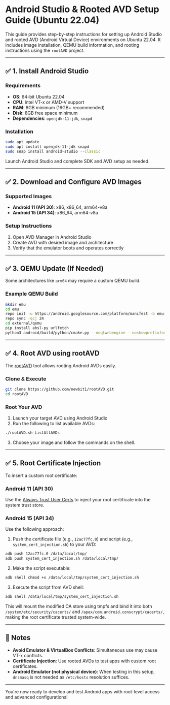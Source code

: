 # Android Studio & Rooted AVD Setup Guide (Ubuntu 22.04)

This guide provides step-by-step instructions for setting up Android Studio and rooted AVD (Android Virtual Device) environments on Ubuntu 22.04. It includes image installation, QEMU build information, and rooting instructions using the `rootAVD` project.

---

## ✅ 1. Install Android Studio

### Requirements

* **OS**: 64-bit Ubuntu 22.04
* **CPU**: Intel VT-x or AMD-V support
* **RAM**: 8GB minimum (16GB+ recommended)
* **Disk**: 8GB free space minimum
* **Dependencies**: `openjdk-11-jdk`, `snapd`

### Installation

```bash
sudo apt update
sudo apt install openjdk-11-jdk snapd
sudo snap install android-studio --classic
```

Launch Android Studio and complete SDK and AVD setup as needed.

---

## ✅ 2. Download and Configure AVD Images

### Supported Images

* **Android 11 (API 30)**: x86, x86\_64, arm64-v8a
* **Android 15 (API 34)**: x86\_64, arm64-v8a

### Setup Instructions

1. Open AVD Manager in Android Studio
2. Create AVD with desired image and architecture
3. Verify that the emulator boots and operates correctly

---

## ✅ 3. QEMU Update (If Needed)

Some architectures like `arm64` may require a custom QEMU build.

### Example QEMU Build

```bash
mkdir emu
cd emu
repo init -u https://android.googlesource.com/platform/manifest -b emu-master-dev --depth=1
repo sync -qcj 24
cd external/qemu
pip install absl-py urlfetch
python3 android/build/python/cmake.py --noqtwebengine --noshowprefixforinfo --target linux_aarch64
```

---

## ✅ 4. Root AVD using rootAVD

The [rootAVD](https://github.com/newbit1/rootAVD) tool allows rooting Android AVDs easily.

### Clone & Execute

```bash
git clone https://github.com/newbit1/rootAVD.git
cd rootAVD
```

### Root Your AVD

1. Launch your target AVD using Android Studio
2. Run the following to list available AVDs:

```bash
./rootAVD.sh ListAllAVDs
```

3. Choose your image and follow the commands on the shell.

---

## ✅ 5. Root Certificate Injection

To insert a custom root certificate:

### Android 11 (API 30)

Use the [Always Trust User Certs](https://github.com/NVISOsecurity/AlwaysTrustUserCerts) to inject your root certificate into the system trust store.

### Android 15 (API 34)

Use the following approach:

1. Push the certificate file (e.g., `12ac77fc.0`) and script (e.g., `system_cert_injection.sh`) to your AVD:

```bash
adb push 12ac77fc.0 /data/local/tmp/
adb push system_cert_injection.sh /data/local/tmp/
```

2. Make the script executable:

```bash
adb shell chmod +x /data/local/tmp/system_cert_injection.sh
```

3. Execute the script from AVD shell:

```bash
adb shell /data/local/tmp/system_cert_injection.sh
```

This will mount the modified CA store using tmpfs and bind it into both `/system/etc/security/cacerts/` and `/apex/com.android.conscrypt/cacerts/`, making the root certificate trusted system-wide.

---

## 📌 Notes

* **Avoid Emulator & VirtualBox Conflicts**: Simultaneous use may cause VT-x conflicts.
* **Certificate Injection**: Use rooted AVDs to test apps with custom root certificates.
* **Android Emulator (not physical device)**: When testing in this setup, `dnsmasq` is not needed as `/etc/hosts` resolution suffices.

---

You're now ready to develop and test Android apps with root-level access and advanced configurations!

